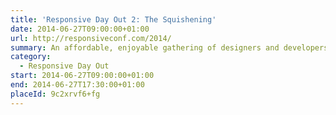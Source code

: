 ```yaml
---
title: 'Responsive Day Out 2: The Squishening'
date: 2014-06-27T09:00:00+01:00
url: http://responsiveconf.com/2014/
summary: An affordable, enjoyable gathering of designers and developers sharing their workflow strategies, techniques, and experiences with responsive web design.
category:
  - Responsive Day Out
start: 2014-06-27T09:00:00+01:00
end: 2014-06-27T17:30:00+01:00
placeId: 9c2xrvf6+fg
---
```

